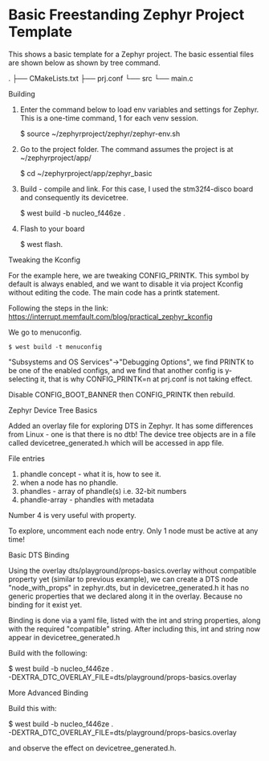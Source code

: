 # Basic Freestanding Zephyr Project Template

This shows a basic template for a Zephyr project.  The basic essential files
are shown below as shown by tree command.

.
├── CMakeLists.txt
├── prj.conf
└── src
    └── main.c
    

Building

1. Enter the command below to load env variables and settings for Zephyr.
   This is a one-time command, 1 for each venv session.
   
   $ source ~/zephyrproject/zephyr/zephyr-env.sh


2. Go to the project folder.  The command assumes the project is at
   ~/zephyrproject/app/
   
   $ cd ~/zephyrproject/app/zephyr_basic


3. Build - compile and link.  For this case, I used the stm32f4-disco board
   and consequently its devicetree.
   
   $ west build -b nucleo_f446ze .


4. Flash to your board

   $ west flash.


Tweaking the Kconfig

For the example here, we are tweaking CONFIG_PRINTK.  This symbol by default
is always enabled, and we want to disable it via project Kconfig without 
editing the code.  The main code has a printk statement.

Following the steps in the link:
https://interrupt.memfault.com/blog/practical_zephyr_kconfig

We go to menuconfig.

    $ west build -t menuconfig
    
"Subsystems and OS Services"->"Debugging Options", we find PRINTK to be one
of the enabled configs, and we find that another config is y-selecting it,
that is why CONFIG_PRINTK=n at prj.conf is not taking effect.

Disable CONFIG_BOOT_BANNER then CONFIG_PRINTK then rebuild.


Zephyr Device Tree Basics

Added an overlay file for exploring DTS in Zephyr.  It has some differences
from Linux - one is that there is no dtb!  The device tree objects are in 
a file called devicetree_generated.h which will be accessed in app file.

File entries

1. phandle concept - what it is, how to see it.
2. when a node has no phandle.
3. phandles - array of phandle(s) i.e. 32-bit numbers
4. phandle-array - phandles with metadata

Number 4 is very useful with <gpios> property.

To explore, uncomment each node entry.  Only 1 node must be active at any
time!


Basic DTS Binding

Using the overlay dts/playground/props-basics.overlay without compatible
property yet (similar to previous example), we can create a DTS node 
"node_with_props" in zephyr.dts, but in devicetree_generated.h it has no
generic properties that we declared along it in the overlay.  Because
no binding for it exist yet.

Binding is done via a yaml file, listed with the int and string properties,
along with the required "compatible" string.  After including this, int
and string now appear in devicetree_generated.h

Build with the following:

 $ west build -b nucleo_f446ze . \
   -DEXTRA_DTC_OVERLAY_FILE=dts/playground/props-basics.overlay
   
   
More Advanced Binding

Build this with:

 $ west build -b nucleo_f446ze . \
   -DEXTRA_DTC_OVERLAY_FILE=dts/playground/props-basics.overlay

and observe the effect on devicetree_generated.h.
